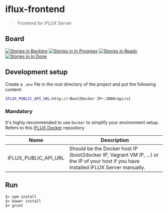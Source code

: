 # iflux-frontend

> Frontend for iFLUX Server

## Board

[![Stories in Backlog](https://badge.waffle.io/SoftEng-HEIGVD/iflux-frontend.svg?label=backlog&title=Backlog)](http://waffle.io/SoftEng-HEIGVD/iflux-frontend)
[![Stories in In Progress](https://badge.waffle.io/SoftEng-HEIGVD/iflux-frontend.svg?label=in%20progress&title=In%20Progress)](http://waffle.io/SoftEng-HEIGVD/iflux-frontend)
[![Stories in Ready](https://badge.waffle.io/SoftEng-HEIGVD/iflux-frontend.svg?label=ready&title=Ready)](http://waffle.io/SoftEng-HEIGVD/iflux-frontend)
[![Stories in In Done](https://badge.waffle.io/SoftEng-HEIGVD/iflux-frontend.svg?label=done&title=Done)](http://waffle.io/SoftEng-HEIGVD/iflux-frontend)


## Development setup

Create a `.env` file in the root directory of the project and put the following content:

```bash
IFLUX_PUBLIC_API_URL=http://<Boot2Docker IP>:3000/api/v1

```

### Mandatory

It's highly recommended to use `Docker` to simplify your environment setup. Refers to this [iFLUX Docker](https://github.com/SoftEng-HEIGVD/iflux-docker) repository. 

| Name                       | Description                               |
| -------------------------- | ----------------------------------------- |
| IFLUX_PUBLIC_API_URL       | Should be the Docker host IP (boot2docker IP, Vagrant VM IP, ...) or the IP of your host if you have installed iFLUX Server manually. |

## Run

```
$> npm install
$> bower install
$> grunt
```